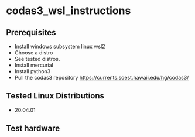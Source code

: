 # codas3_wsl_instructions

## Prerequisites
* Install windows subsystem linux wsl2
* Choose a distro
* See tested distros.
* Install mercurial
* Install python3
* Pull the codas3 repository https://currents.soest.hawaii.edu/hg/codas3/

## Tested Linux Distributions
* 20.04.01

## Test hardware
